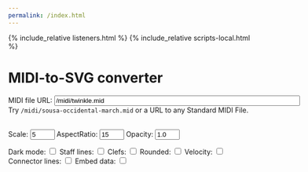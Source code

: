```yaml
---
permalink: /index.html
---
```


{% include_relative listeners.html %}
{% include_relative scripts-local.html %}

<h1> MIDI-to-SVG converter </h1>


<nobr>MIDI file URL: <input type="text" onkeyup="updateSvg()" id="url" value="/midi/twinkle.mid" style="width:500px;"></nobr>
<br/>Try `/midi/sousa-occidental-march.mid` or a URL to any Standard MIDI File.
<br/>
<br/>

<nobr>Scale: <input type="text" onkeyup="updateSvg()" class="option" id="scale" value="5" style="width:50px;"></nobr>
<nobr>AspectRatio: <input type="text" onkeyup="updateSvg()" class="option" id="aspectRatio" value="15" style="width:50px;"></nobr>
<nobr>Opacity: <input type="text" onkeyup="updateSvg()" class="option" id="opacity" value="1.0" style="width:50px;"></nobr>

<nobr>Dark mode: <input type="checkbox" onchange="updateSvg()" class="option" id="dark"></nobr>
<nobr>Staff lines: <input type="checkbox" onchange="updateSvg()" class="option" id="grandstaff"></nobr>
<nobr>Clefs: <input type="checkbox" onchange="updateSvg()" class="option" id="clefs"></nobr>
<nobr>Rounded: <input type="checkbox" onchange="updateSvg()" class="option" id="rounded"></nobr>
<nobr>Velocity: <input type="checkbox" onchange="updateSvg()" class="option" id="velocity"></nobr>
<nobr>Connector lines: <input type="checkbox" onchange="updateSvg()" class="option" id="connector"></nobr>
<nobr>Embed data: <input type="checkbox" onchange="updateSvg()" class="option" id="data"></nobr>


<div style="width:100%; overflow-x: auto; padding-top:50px" id="display-area"></div>

<div id="options"></div>


